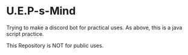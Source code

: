 # U.E.P-s-Mind
Trying to make a discord bot for practical uses.
As above, this is a java script practice.

This Repository is NOT for public uses.
